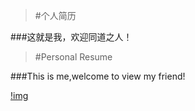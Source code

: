 
> #个人简历

###这就是我，欢迎同道之人！

> #Personal Resume

###This is me,welcome to view my friend!

[!img]("../public-pictures/me.PNG")


